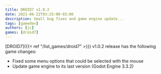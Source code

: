 ```yaml
---
title: DROID7 v1.0.2
date: 2021-06-22T03:25:00-03:00
description: Small bug fixes and game engine update...
tags: [gamedev]
authors: [jc]
games: [droid7]
---
```


[DROID7]({{< ref "/list_games/droid7" >}}) v1.0.2 release has the following game changes:

-   Fixed some menu options that could be selected with the mouse
-   Update game engine to its last version (Godot Engine 3.3.2)
